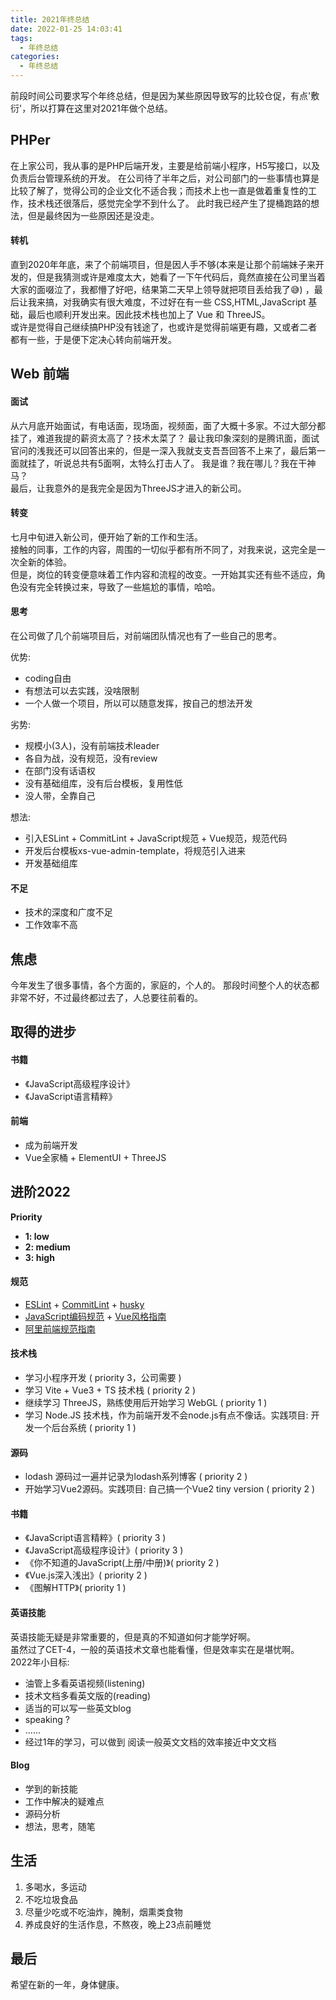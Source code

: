 ```yaml
---
title: 2021年终总结
date: 2022-01-25 14:03:41
tags:
  - 年终总结
categories:
  - 年终总结
---
```



前段时间公司要求写个年终总结，但是因为某些原因导致写的比较仓促，有点'敷衍'，所以打算在这里对2021年做个总结。

## PHPer

在上家公司，我从事的是PHP后端开发，主要是给前端小程序，H5写接口，以及负责后台管理系统的开发。 
在公司待了半年之后，对公司部门的一些事情也算是比较了解了，觉得公司的企业文化不适合我；而技术上也一直是做着重复性的工作，技术栈还很落后，感觉完全学不到什么了。
此时我已经产生了提桶跑路的想法，但是最终因为一些原因还是没走。

#### 转机

直到2020年年底，来了个前端项目，但是因人手不够(本来是让那个前端妹子来开发的，但是我猜测或许是难度太大，她看了一下午代码后，竟然直接在公司里当着大家的面啜泣了，我都懵了好吧，结果第二天早上领导就把项目丢给我了😅)
，最后让我来搞，对我确实有很大难度，不过好在有一些 CSS,HTML,JavaScript 基础，最后也顺利开发出来。因此技术栈也加上了 Vue 和 ThreeJS。  
或许是觉得自己继续搞PHP没有钱途了，也或许是觉得前端更有趣，又或者二者都有一些，于是便下定决心转向前端开发。

## Web 前端

#### 面试

从六月底开始面试，有电话面，现场面，视频面，面了大概十多家。不过大部分都挂了，难道我提的薪资太高了？技术太菜了？ 
最让我印象深刻的是腾讯面，面试官问的浅我还可以回答出来的，但是一深入我就支支吾吾回答不上来了，最后第一面就挂了，听说总共有5面啊，太特么打击人了。
我是谁？我在哪儿？我在干神马？  
最后，让我意外的是我完全是因为ThreeJS才进入的新公司。

#### 转变

七月中旬进入新公司，便开始了新的工作和生活。  
接触的同事，工作的内容，周围的一切似乎都有所不同了，对我来说，这完全是一次全新的体验。  
但是，岗位的转变便意味着工作内容和流程的改变。一开始其实还有些不适应，角色没有完全转换过来，导致了一些尴尬的事情，哈哈。  

#### 思考

在公司做了几个前端项目后，对前端团队情况也有了一些自己的思考。

优势: 
+ coding自由
+ 有想法可以去实践，没啥限制
+ 一个人做一个项目，所以可以随意发挥，按自己的想法开发

劣势: 
+ 规模小(3人)，没有前端技术leader
+ 各自为战，没有规范，没有review
+ 在部门没有话语权
+ 没有基础组库，没有后台模板，复用性低
+ 没人带，全靠自己

想法:
+ 引入ESLint + CommitLint + JavaScript规范 + Vue规范，规范代码
+ 开发后台模板xs-vue-admin-template，将规范引入进来
+ 开发基础组库

#### 不足

+ 技术的深度和广度不足
+ 工作效率不高

## 焦虑

今年发生了很多事情，各个方面的，家庭的，个人的。
那段时间整个人的状态都非常不好，不过最终都过去了，人总要往前看的。

## 取得的进步

#### 书籍

+ 《JavaScript高级程序设计》
+ 《JavaScript语言精粹》

#### 前端

+ 成为前端开发
+ Vue全家桶 + ElementUI + ThreeJS

## 进阶2022

**Priority**  
+ **1: low**
+ **2: medium**
+ **3: high**

#### 规范

+ [ESLint](https://cn.eslint.org/) + [CommitLint](https://github.com/conventional-changelog/commitlint) + [husky](https://github.com/typicode/husky)
+ [JavaScript编码规范](https://github.com/airbnb/javascript) + [Vue风格指南](https://cn.vuejs.org/v2/style-guide/)
+ [阿里前端规范指南](https://w3ctim.com/post/1d821dd8.html)

#### 技术栈

+ 学习小程序开发 ( priority 3，公司需要 )
+ 学习 Vite + Vue3 + TS 技术栈 ( priority 2 )
+ 继续学习 ThreeJS，熟练使用后开始学习 WebGL ( priority 1 )
+ 学习 Node.JS 技术栈，作为前端开发不会node.js有点不像话。实践项目: 开发一个后台系统 ( priority 1 )

#### 源码

+ lodash 源码过一遍并记录为lodash系列博客 ( priority 2 )
+ 开始学习Vue2源码。实践项目: 自己搞一个Vue2 tiny version ( priority 2 )

#### 书籍

+ 《JavaScript语言精粹》( priority 3 )
+ 《JavaScript高级程序设计》( priority 3 )
+ 《你不知道的JavaScript(上册/中册)》( priority 2 )
+ 《Vue.js深入浅出》( priority 2 )
+ 《图解HTTP》( priority 1 )

#### 英语技能

英语技能无疑是非常重要的，但是真的不知道如何才能学好啊。  
虽然过了CET-4，一般的英语技术文章也能看懂，但是效率实在是堪忧啊。  
2022年小目标:
+ 油管上多看英语视频(listening)
+ 技术文档多看英文版的(reading)
+ 适当的可以写一些英文blog
+ speaking ?
+ ......
+ 经过1年的学习，可以做到 阅读一般英文文档的效率接近中文文档

#### Blog

+ 学到的新技能
+ 工作中解决的疑难点
+ 源码分析
+ 想法，思考，随笔

## 生活

1. 多喝水，多运动
2. 不吃垃圾食品
3. 尽量少吃或不吃油炸，腌制，烟熏类食物
4. 养成良好的生活作息，不熬夜，晚上23点前睡觉

## 最后

希望在新的一年，身体健康。